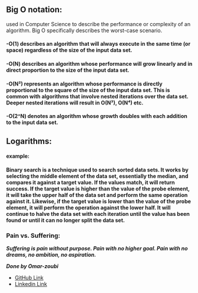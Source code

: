 ## Big O notation:
used in Computer Science to describe the performance or complexity of an algorithm. Big O specifically describes the worst-case scenario.
#### -O(1) describes an algorithm that will always execute in the same time (or space) regardless of the size of the input data set.
#### -O(N) describes an algorithm whose performance will grow linearly and in direct proportion to the size of the input data set.
#### -O(N²) represents an algorithm whose performance is directly proportional to the square of the size of the input data set. This is common with algorithms that involve nested iterations over the data set. Deeper nested iterations will result in O(N³), O(N⁴) etc. 
#### -O(2^N) denotes an algorithm whose growth doubles with each addition to the input data set.


## Logarithms:
#### example:
#### Binary search is a technique used to search sorted data sets. It works by selecting the middle element of the data set, essentially the median, and compares it against a target value. If the values match, it will return success. If the target value is higher than the value of the probe element, it will take the upper half of the data set and perform the same operation against it. Likewise, if the target value is lower than the value of the probe element, it will perform the operation against the lower half. It will continue to halve the data set with each iteration until the value has been found or until it can no longer split the data set.
### Pain vs. Suffering:
***Suffering is pain without purpose. Pain with no higher goal. Pain with no dreams, no ambition, no aspiration.***


***Done by Omar-zoubi***
- [GitHub Link](https://github.com/Omar-zoubi)
- [Linkedin Link](https://www.linkedin.com/in/omar-alzoubi-54034bb4/)